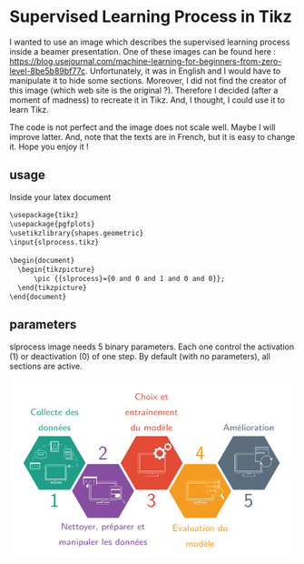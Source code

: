 # Supervised Learning Process in Tikz

I wanted to use an image which describes the supervised learning process inside a beamer presentation. One of these images can be found here : https://blog.usejournal.com/machine-learning-for-beginners-from-zero-level-8be5b89bf77c. Unfortunately, it was in English and I would have to manipulate it to hide some sections. Moreover, I did not find the creator of this image (which web site is the original ?). Therefore I decided (after a moment of madness) to recreate it in Tikz. And, I thought, I could use it to learn Tikz.

The code is not perfect and the image does not scale well. Maybe I will improve latter. And, note that the texts are in French, but it is easy to change it. Hope you enjoy it !  

## usage

Inside your latex document
```
\usepackage{tikz}
\usepackage{pgfplots}
\usetikzlibrary{shapes.geometric}
\input{slprocess.tikz}

\begin{document}
  \begin{tikzpicture}
      \pic {{slprocess}={0 and 0 and 1 and 0 and 0}};
  \end{tikzpicture}
\end{document}
```

## parameters

slprocess image needs 5 binary parameters. Each one control the activation (1) or deactivation (0) of one step. By default (with no parameters), all sections are active. 

![supervised learning process in Tikz](slprocess.png)

